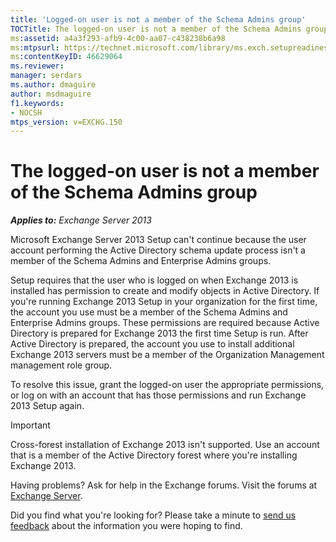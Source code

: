 ```yaml
---
title: 'Logged-on user is not a member of the Schema Admins group'
TOCTitle: The logged-on user is not a member of the Schema Admins group
ms:assetid: a4a3f293-afb9-4c00-aa07-c438238b6a98
ms:mtpsurl: https://technet.microsoft.com/library/ms.exch.setupreadiness.schemaupdaterequired(v=EXCHG.150)
ms:contentKeyID: 46629064
ms.reviewer: 
manager: serdars
ms.author: dmaguire
author: msdmaguire
f1.keywords:
- NOCSH
mtps_version: v=EXCHG.150
---
```


# The logged-on user is not a member of the Schema Admins group

_**Applies to:** Exchange Server 2013_

Microsoft Exchange Server 2013 Setup can't continue because the user account performing the Active Directory schema update process isn't a member of the Schema Admins and Enterprise Admins groups.

Setup requires that the user who is logged on when Exchange 2013 is installed has permission to create and modify objects in Active Directory. If you're running Exchange 2013 Setup in your organization for the first time, the account you use must be a member of the Schema Admins and Enterprise Admins groups. These permissions are required because Active Directory is prepared for Exchange 2013 the first time Setup is run. After Active Directory is prepared, the account you use to install additional Exchange 2013 servers must be a member of the Organization Management management role group.

To resolve this issue, grant the logged-on user the appropriate permissions, or log on with an account that has those permissions and run Exchange 2013 Setup again.

> [!IMPORTANT]
> Cross-forest installation of Exchange 2013 isn't supported. Use an account that is a member of the Active Directory forest where you're installing Exchange 2013.

Having problems? Ask for help in the Exchange forums. Visit the forums at [Exchange Server](https://social.technet.microsoft.com/forums/office/home?category=exchangeserver).

Did you find what you're looking for? Please take a minute to [send us feedback](mailto:exsetuphelpfeedback@microsoft.com?subject=exchange%202013%20setup%20help%20feedback) about the information you were hoping to find.
